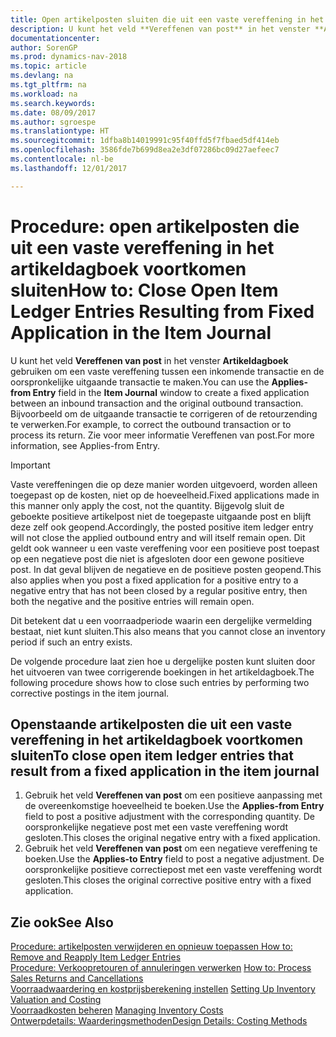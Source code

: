 ```yaml
---
title: Open artikelposten sluiten die uit een vaste vereffening in het artikeldagboek voortkomen
description: U kunt het veld **Vereffenen van post** in het venster **Artikeldagboek** gebruiken om een vaste vereffening tussen een inkomende transactie en de oorspronkelijke uitgaande transactie te maken. Bijvoorbeeld om de uitgaande transactie te corrigeren of de retourzending te verwerken.
documentationcenter: 
author: SorenGP
ms.prod: dynamics-nav-2018
ms.topic: article
ms.devlang: na
ms.tgt_pltfrm: na
ms.workload: na
ms.search.keywords: 
ms.date: 08/09/2017
ms.author: sgroespe
ms.translationtype: HT
ms.sourcegitcommit: 1dfba8b14019991c95f40ffd5f7fbaed5df414eb
ms.openlocfilehash: 3586fde7b699d8ea2e3df07286bc09d27aefeec7
ms.contentlocale: nl-be
ms.lasthandoff: 12/01/2017

---
```

# <a name="how-to-close-open-item-ledger-entries-resulting-from-fixed-application-in-the-item-journal"></a><span data-ttu-id="0352d-104">Procedure: open artikelposten die uit een vaste vereffening in het artikeldagboek voortkomen sluiten</span><span class="sxs-lookup"><span data-stu-id="0352d-104">How to: Close Open Item Ledger Entries Resulting from Fixed Application in the Item Journal</span></span>
<span data-ttu-id="0352d-105">U kunt het veld **Vereffenen van post** in het venster **Artikeldagboek** gebruiken om een vaste vereffening tussen een inkomende transactie en de oorspronkelijke uitgaande transactie te maken.</span><span class="sxs-lookup"><span data-stu-id="0352d-105">You can use the **Applies-from Entry** field in the **Item Journal** window to create a fixed application between an inbound transaction and the original outbound transaction.</span></span> <span data-ttu-id="0352d-106">Bijvoorbeeld om de uitgaande transactie te corrigeren of de retourzending te verwerken.</span><span class="sxs-lookup"><span data-stu-id="0352d-106">For example, to correct the outbound transaction or to process its return.</span></span> <span data-ttu-id="0352d-107">Zie voor meer informatie Vereffenen van post.</span><span class="sxs-lookup"><span data-stu-id="0352d-107">For more information, see Applies-from Entry.</span></span>  

> [!IMPORTANT]  
>  <span data-ttu-id="0352d-108">Vaste vereffeningen die op deze manier worden uitgevoerd, worden alleen toegepast op de kosten, niet op de hoeveelheid.</span><span class="sxs-lookup"><span data-stu-id="0352d-108">Fixed applications made in this manner only apply the cost, not the quantity.</span></span> <span data-ttu-id="0352d-109">Bijgevolg sluit de geboekte positieve artikelpost niet de toegepaste uitgaande post en blijft deze zelf ook geopend.</span><span class="sxs-lookup"><span data-stu-id="0352d-109">Accordingly, the posted positive item ledger entry will not close the applied outbound entry and will itself remain open.</span></span> <span data-ttu-id="0352d-110">Dit geldt ook wanneer u een vaste vereffening voor een positieve post toepast op een negatieve post die niet is afgesloten door een gewone positieve post. In dat geval blijven de negatieve en de positieve posten geopend.</span><span class="sxs-lookup"><span data-stu-id="0352d-110">This also applies when you post a fixed application for a positive entry to a negative entry that has not been closed by a regular positive entry, then both the negative and the positive entries will remain open.</span></span>  
>   
>  <span data-ttu-id="0352d-111">Dit betekent dat u een voorraadperiode waarin een dergelijke vermelding bestaat, niet kunt sluiten.</span><span class="sxs-lookup"><span data-stu-id="0352d-111">This also means that you cannot close an inventory period if such an entry exists.</span></span>  

<span data-ttu-id="0352d-112">De volgende procedure laat zien hoe u dergelijke posten kunt sluiten door het uitvoeren van twee corrigerende boekingen in het artikeldagboek.</span><span class="sxs-lookup"><span data-stu-id="0352d-112">The following procedure shows how to close such entries by performing two corrective postings in the item journal.</span></span>  

## <a name="to-close-open-item-ledger-entries-that-result-from-a-fixed-application-in-the-item-journal"></a><span data-ttu-id="0352d-113">Openstaande artikelposten die uit een vaste vereffening in het artikeldagboek voortkomen sluiten</span><span class="sxs-lookup"><span data-stu-id="0352d-113">To close open item ledger entries that result from a fixed application in the item journal</span></span>  

1.  <span data-ttu-id="0352d-114">Gebruik het veld **Vereffenen van post** om een positieve aanpassing met de overeenkomstige hoeveelheid te boeken.</span><span class="sxs-lookup"><span data-stu-id="0352d-114">Use the **Applies-from Entry** field to post a positive adjustment with the corresponding quantity.</span></span> <span data-ttu-id="0352d-115">De oorspronkelijke negatieve post met een vaste vereffening wordt gesloten.</span><span class="sxs-lookup"><span data-stu-id="0352d-115">This closes the original negative entry with a fixed application.</span></span>  
2.  <span data-ttu-id="0352d-116">Gebruik het veld **Vereffenen van post** om een negatieve vereffening te boeken.</span><span class="sxs-lookup"><span data-stu-id="0352d-116">Use the **Applies-to Entry** field to post a negative adjustment.</span></span> <span data-ttu-id="0352d-117">De oorspronkelijke positieve correctiepost met een vaste vereffening wordt gesloten.</span><span class="sxs-lookup"><span data-stu-id="0352d-117">This closes the original corrective positive entry with a fixed application.</span></span>  

## <a name="see-also"></a><span data-ttu-id="0352d-118">Zie ook</span><span class="sxs-lookup"><span data-stu-id="0352d-118">See Also</span></span>  
[<span data-ttu-id="0352d-119">Procedure: artikelposten verwijderen en opnieuw toepassen</span><span class="sxs-lookup"><span data-stu-id="0352d-119"> How to: Remove and Reapply Item Ledger Entries</span></span>](finance-how-to-remove-and-reapply-item-entries.md)  
 <span data-ttu-id="0352d-120">[Procedure: Verkoopretouren of annuleringen verwerken](sales-how-process-sales-returns-cancellations.md) </span><span class="sxs-lookup"><span data-stu-id="0352d-120">[How to: Process Sales Returns and Cancellations](sales-how-process-sales-returns-cancellations.md) </span></span>  
 <span data-ttu-id="0352d-121">[Voorraadwaardering en kostprijsberekening instellen](finance-set-up-inventory-valuation-and-costing.md) </span><span class="sxs-lookup"><span data-stu-id="0352d-121">[Setting Up Inventory Valuation and Costing](finance-set-up-inventory-valuation-and-costing.md) </span></span>  
 <span data-ttu-id="0352d-122">[Voorraadkosten beheren](finance-manage-inventory-costs.md) </span><span class="sxs-lookup"><span data-stu-id="0352d-122">[Managing Inventory Costs](finance-manage-inventory-costs.md) </span></span>  
 [<span data-ttu-id="0352d-123">Ontwerpdetails: Waarderingsmethoden</span><span class="sxs-lookup"><span data-stu-id="0352d-123">Design Details: Costing Methods</span></span>](design-details-costing-methods.md)

